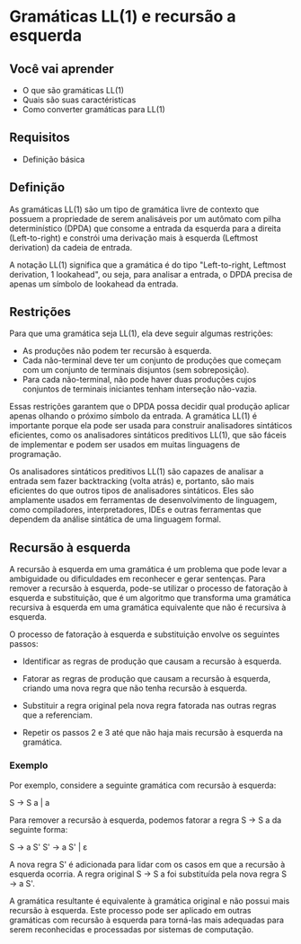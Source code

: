 
# Gramáticas LL(1) e recursão a esquerda

## Você vai aprender

- O que são gramáticas LL(1)
- Quais são suas caractéristicas
- Como converter gramáticas para LL(1)

## Requisitos

- Definição básica

## Definição

As gramáticas LL(1) são um tipo de gramática livre de contexto que possuem a propriedade de serem analisáveis por um autômato com pilha 
determinístico (DPDA) que consome a entrada da esquerda para a direita (Left-to-right) e constrói uma derivação mais à esquerda (Leftmost derivation)
da cadeia de entrada.

A notação LL(1) significa que a gramática é do tipo "Left-to-right, Leftmost derivation, 1 lookahead", ou seja, para analisar a entrada, o DPDA 
precisa de apenas um símbolo de lookahead da entrada.

## Restrições

Para que uma gramática seja LL(1), ela deve seguir algumas restrições:

- As produções não podem ter recursão à esquerda.
- Cada não-terminal deve ter um conjunto de produções que começam com um conjunto de terminais disjuntos (sem sobreposição).
- Para cada não-terminal, não pode haver duas produções cujos conjuntos de terminais iniciantes tenham interseção não-vazia.

Essas restrições garantem que o DPDA possa decidir qual produção aplicar apenas olhando o próximo símbolo da entrada. A 
gramática LL(1) é importante porque ela pode ser usada para construir analisadores sintáticos eficientes, como os analisadores 
sintáticos preditivos LL(1), que são fáceis de implementar e podem ser usados em muitas linguagens de programação.

Os analisadores sintáticos preditivos LL(1) são capazes de analisar a entrada sem fazer backtracking (volta atrás) e, portanto, 
são mais eficientes do que outros tipos de analisadores sintáticos. Eles são amplamente usados em ferramentas de desenvolvimento 
de linguagem, como compiladores, interpretadores, IDEs e outras ferramentas que dependem da análise sintática de uma linguagem formal.

## Recursão à esquerda

A recursão à esquerda em uma gramática é um problema que pode levar a ambiguidade ou dificuldades em reconhecer e gerar sentenças. 
Para remover a recursão à esquerda, pode-se utilizar o processo de fatoração à esquerda e substituição, que é um algoritmo que 
transforma uma gramática recursiva à esquerda em uma gramática equivalente que não é recursiva à esquerda.

O processo de fatoração à esquerda e substituição envolve os seguintes passos:

- Identificar as regras de produção que causam a recursão à esquerda.

- Fatorar as regras de produção que causam a recursão à esquerda, criando uma nova regra que não tenha recursão à esquerda.

- Substituir a regra original pela nova regra fatorada nas outras regras que a referenciam.

- Repetir os passos 2 e 3 até que não haja mais recursão à esquerda na gramática.

### Exemplo

Por exemplo, considere a seguinte gramática com recursão à esquerda:

S → S a | a

Para remover a recursão à esquerda, podemos fatorar a regra S → S a da seguinte forma:

S → a S'
S' → a S' | ε

A nova regra S' é adicionada para lidar com os casos em que a recursão à esquerda ocorria. A regra original S → S a foi substituída pela nova regra S → a S'.

A gramática resultante é equivalente à gramática original e não possui mais recursão à esquerda. Este processo pode ser aplicado em outras gramáticas com recursão à esquerda para torná-las mais adequadas para serem reconhecidas e processadas por sistemas de computação.
